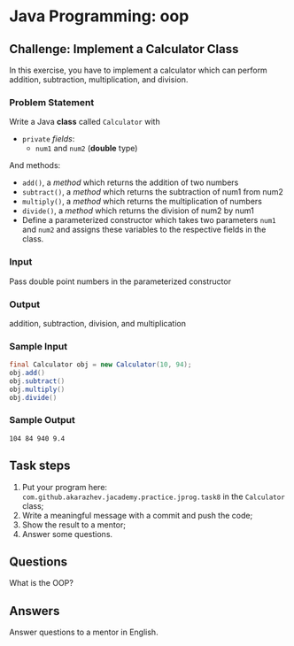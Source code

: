 # Java Programming: oop

## Challenge: Implement a Calculator Class

In this exercise, you have to implement a calculator which can perform addition, subtraction, multiplication, 
and division.

### Problem Statement

Write a Java <b>class</b> called `Calculator` with
- `private` <i>fields</i>:
    - `num1` and `num2` (<b>double</b> type)

And methods:
- `add()`, a <i>method</i> which returns the addition of two numbers
- `subtract()`, a <i>method</i> which returns the subtraction of num1 from num2
- `multiply()`, a <i>method</i> which returns the multiplication of numbers
- `divide()`, a <i>method</i> which returns the division of num2 by num1
- Define a parameterized constructor which takes two parameters `num1` and `num2` and assigns these variables to 
  the respective fields in the class.

### Input

Pass double point numbers in the parameterized constructor

### Output

addition, subtraction, division, and multiplication

### Sample Input

```java
final Calculator obj = new Calculator(10, 94);
obj.add()
obj.subtract()
obj.multiply()
obj.divide()
```

### Sample Output

`
104
84
940
9.4
`

## Task steps

1. Put your program here: `com.github.akarazhev.jacademy.practice.jprog.task8` in the `Calculator` class;
2. Write a meaningful message with a commit and push the code;
3. Show the result to a mentor;
4. Answer some questions.

## Questions

What is the OOP?

## Answers

Answer questions to a mentor in English.